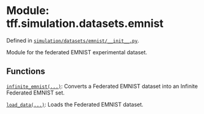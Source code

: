 <div itemscope itemtype="http://developers.google.com/ReferenceObject">
<meta itemprop="name" content="tff.simulation.datasets.emnist" />
<meta itemprop="path" content="Stable" />
</div>

# Module: tff.simulation.datasets.emnist

Defined in
[`simulation/datasets/emnist/__init__.py`](http://github.com/tensorflow/federated/tree/master/tensorflow_federated/python/simulation/datasets/emnist/__init__.py).

Module for the federated EMNIST experimental dataset.

## Functions

[`infinite_emnist(...)`](../../../tff/simulation/datasets/emnist/infinite_emnist.md):
Converts a Federated EMNIST dataset into an Infinite Federated EMNIST set.

[`load_data(...)`](../../../tff/simulation/datasets/emnist/load_data.md): Loads
the Federated EMNIST dataset.
